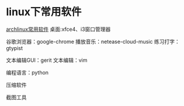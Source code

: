 # linux下常用软件
[archlinux常用软件](http://blog.chinaunix.net/uid-26495963-id-3309581.html)
桌面:xfce4、i3窗口管理器

谷歌浏览器：google-chrome
播放音乐：netease-cloud-music
练习打字：gtypist

文本编辑GUI：gerit
文本编辑：vim

编程语言：python


压缩软件

截图工具


